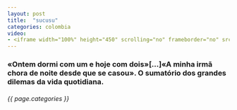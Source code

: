 ```yaml
---
layout: post
title:  "sucusu"
categories: colombia
video: 
- <iframe width="100%" height="450" scrolling="no" frameborder="no" src="https://w.soundcloud.com/player/?url=https%3A//api.soundcloud.com/tracks/89044013&amp;auto_play=false&amp;hide_related=false&amp;show_comments=true&amp;show_user=true&amp;show_reposts=false&amp;visual=true"></iframe>
---
```


### «Ontem dormi com um e hoje com dois»[…]«A minha irmã chora de noite desde que se casou». O sumatório dos grandes dilemas da vida quotidiana.
###### {{ page.categories }}